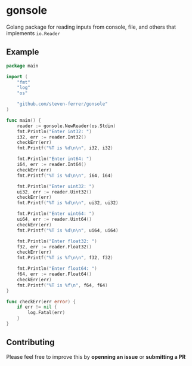 # gonsole
Golang package for reading inputs from console, file, and others that implements `io.Reader`

## Example

```go
package main

import (
    "fmt"
    "log"
    "os"

    "github.com/steven-ferrer/gonsole"
)

func main() {
    reader := gonsole.NewReader(os.Stdin)
    fmt.Println("Enter int32: ")
    i32, err := reader.Int32()
    checkErr(err)
    fmt.Printf("%T is %d\n\n", i32, i32)

    fmt.Println("Enter int64: ")
    i64, err := reader.Int64()
    checkErr(err)
    fmt.Printf("%T is %d\n\n", i64, i64)

    fmt.Println("Enter uint32: ")
    ui32, err := reader.Uint32()
    checkErr(err)
    fmt.Printf("%T is %d\n\n", ui32, ui32)

    fmt.Println("Enter uint64: ")
    ui64, err := reader.Uint64()
    checkErr(err)
    fmt.Printf("%T is %d\n\n", ui64, ui64)

    fmt.Println("Enter float32: ")
    f32, err := reader.Float32()
    checkErr(err)
    fmt.Printf("%T is %f\n\n", f32, f32)

    fmt.Println("Enter float64: ")
    f64, err := reader.Float64()
    checkErr(err)
    fmt.Printf("%T is %f\n", f64, f64)
}

func checkErr(err error) {
    if err != nil {
        log.Fatal(err)
    }
}
```

## Contributing

Please feel free to improve this by **openning an issue** or **submitting a PR**
